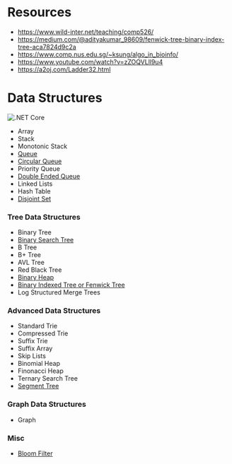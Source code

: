 # Resources

* https://www.wild-inter.net/teaching/comp526/
* https://medium.com/@adityakumar_98609/fenwick-tree-binary-index-tree-aca7824d9c2a
* https://www.comp.nus.edu.sg/~ksung/algo_in_bioinfo/
* https://www.youtube.com/watch?v=zZOQVLll9u4
* https://a2oj.com/Ladder32.html

# Data Structures

![.NET Core](https://github.com/pavankoppineni/data_structures/workflows/.NET%20Core/badge.svg)

* Array
* Stack
* Monotonic Stack
* [Queue](./src/DataStructures/Queue)
* [Circular Queue](./src/DataStructures/CircularQueue)
* Priority Queue
* [Double Ended Queue](./src/DataStructures/DoubleEndedQueue)
* Linked Lists
* Hash Table
* [Disjoint Set](./src/DataStructures/DisjointSet)


### Tree Data Structures

* Binary Tree
* [Binary Search Tree](./src/DataStructures/Tree/BinarySearchTree)
* B Tree
* B+ Tree
* AVL Tree
* Red Black Tree
* [Binary Heap](./src/DataStructures/Heap)
* [Binary Indexed Tree or Fenwick Tree](./src/DataStructures/Tree/BinaryIndexedTree)
* Log Structured Merge Trees


### Advanced Data Structures

* Standard Trie
* Compressed Trie
* Suffix Trie
* Suffix Array
* Skip Lists
* Binomial Heap
* Finonacci Heap
* Ternary Search Tree
* [Segment Tree](./src/DataStructures/Tree/SegmentTree)

### Graph Data Structures

* Graph

### Misc

* [Bloom Filter](https://www.geeksforgeeks.org/bloom-filters-introduction-and-python-implementation/)
